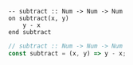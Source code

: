 ```applescript
-- subtract :: Num -> Num -> Num
on subtract(x, y)
    y - x
end subtract
```

```js
// subtract :: Num -> Num -> Num
const subtract = (x, y) => y - x;
```